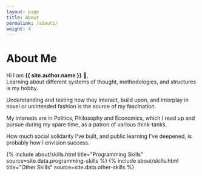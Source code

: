 ```yaml
---
layout: page
title: About
permalink: /abouti/
weight: 4
---
```


# **About Me**

Hi I am **{{ site.author.name }}** :wave:,<br>
Learning about different systems of thought, methodologies, and structures is my hobby.

Understanding and testing how they interact, build upon, and interplay in novel or unintended fashion is the source of my fascination.

My interests are in Politics, Philosophy and Economics, which I read up and pursue during my spare time, as a patron of various think-tanks.

How much social solidarity I've built, and public learning I've deepened, is probably how I envision success.

<div class="row">
{% include about/skills.html title="Programming Skills" source=site.data.programming-skills %}
{% include about/skills.html title="Other Skills" source=site.data.other-skills %}
</div>

<div class="row">
<!-- {% include about/timeline.html %} -->
</div>

